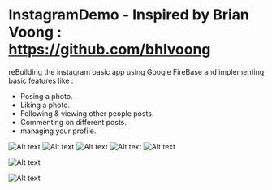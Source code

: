 # InstagramDemo - Inspired by Brian Voong : https://github.com/bhlvoong
reBuilding the instagram basic app using Google FireBase and implementing basic features like :
* Posing a photo.
* Liking a photo.
* Following & viewing other people posts.
* Commenting on different posts.
* managing your profile.

![Alt text](http://i.imgur.com/G0wGsCQ.png "Main Page")
![Alt text](http://i.imgur.com/fQ5oBMC.png "User Profile Page")
![Alt text](http://i.imgur.com/BHxZTF8.png "Image Picker")
![Alt text](http://i.imgur.com/99yINBv.png "Image Caption")
![Alt text](http://i.imgur.com/BHxZTF8.png "Image Picker")

![Alt text](http://i.imgur.com/TGtdGk5.png "Login Page")

![Alt text](http://i.imgur.com/xy8Ghwb.png "Signup Page")
